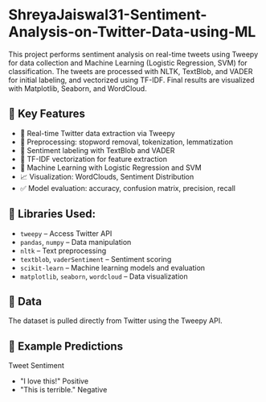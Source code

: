 # ShreyaJaiswal31-Sentiment-Analysis-on-Twitter-Data-using-ML

This project performs sentiment analysis on real-time tweets using Tweepy for data collection and Machine Learning (Logistic Regression, SVM) for classification. The tweets are processed with NLTK, TextBlob, and VADER for initial labeling, and vectorized using TF-IDF. Final results are visualized with Matplotlib, Seaborn, and WordCloud.

## 📌 Key Features

- 🔁 Real-time Twitter data extraction via Tweepy
- 🧹 Preprocessing: stopword removal, tokenization, lemmatization
- 💬 Sentiment labeling with TextBlob and VADER
- 🧠 TF-IDF vectorization for feature extraction
- 🤖 Machine Learning with Logistic Regression and SVM
- 📈 Visualization: WordClouds, Sentiment Distribution
- ✅ Model evaluation: accuracy, confusion matrix, precision, recall

## 🧰 Libraries Used:
- `tweepy` – Access Twitter API
- `pandas`, `numpy` – Data manipulation
- `nltk` – Text preprocessing
- `textblob`, `vaderSentiment` – Sentiment scoring
- `scikit-learn` – Machine learning models and evaluation
- `matplotlib`, `seaborn`, `wordcloud` – Data visualization

## 📁 Data
The dataset is pulled directly from Twitter using the Tweepy API.

## 🤖 Example Predictions

Tweet	                      Sentiment
- "I love this!"	            Positive
- "This is terrible."	        Negative
